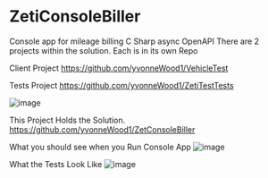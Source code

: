 # ZetiConsoleBiller
Console app for mileage billing C Sharp async OpenAPI
There are 2 projects within the solution. Each is in its own Repo

Client Project
https://github.com/yvonneWood1/VehicleTest

Tests Project
https://github.com/yvonneWood1/ZetiTestTests

![image](https://user-images.githubusercontent.com/85294619/127215154-2121dde2-fd4f-4cb6-883a-e97c6d50d9f4.png)

This Project Holds the Solution.
https://github.com/yvonneWood1/ZetConsoleBiller

What you should see when you Run Console App
![image](https://user-images.githubusercontent.com/85294619/127215376-8f1c3617-7161-4ac6-a40b-ac836378c220.png)


What the Tests Look Like
![image](https://user-images.githubusercontent.com/85294619/127215704-5f5bc504-9bd7-4221-898a-2bda95302f99.png)


